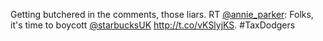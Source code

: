 Getting butchered in the comments, those liars. RT <a href="http://twitter.com/annie_parker">@annie_parker</a>: Folks, it's time to boycott <a href="http://twitter.com/starbucksUK">@starbucksUK</a> <a href="http://t.co/vKSlyjKS">http://t.co/vKSlyjKS</a>. #TaxDodgers